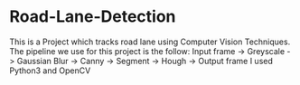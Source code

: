 # Road-Lane-Detection
This is a Project which tracks road lane using Computer Vision Techniques.
The pipeline we use for this project is the follow:
Input frame -> Greyscale -> Gaussian Blur -> Canny -> Segment -> Hough -> Output frame
I used Python3 and OpenCV
